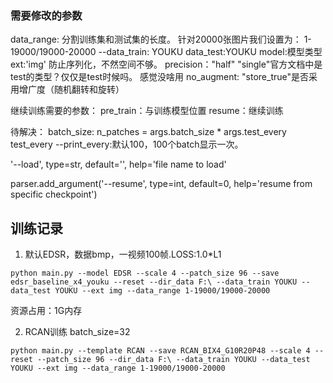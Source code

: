 ### 需要修改的参数
data_range: 分割训练集和测试集的长度。 针对20000张图片我们设置为： 1-19000/19000-20000
--data_train: YOUKU
data_test:YOUKU
model:模型类型
ext:'img' 防止序列化，不然空间不够。
precision："half" "single"官方文档中是test的类型？仅仅是test时候吗。 感觉没啥用
no_augment: "store_true"是否采用增广度（随机翻转和旋转）

继续训练需要的参数：
pre_train：与训练模型位置
resume：继续训练

待解决：
batch_size: n_patches = args.batch_size * args.test_every
test_every
--print_every:默认100，100个batch显示一次。

'--load', type=str, default='',
                    help='file name to load'

parser.add_argument('--resume', type=int, default=0,
                    help='resume from specific checkpoint')


## 训练记录

1. 默认EDSR，数据bmp，一视频100帧.LOSS:1.0*L1
```
python main.py --model EDSR --scale 4 --patch_size 96 --save edsr_baseline_x4_youku --reset --dir_data F:\ --data_train YOUKU --data_test YOUKU --ext img --data_range 1-19000/19000-20000
```
资源占用：1G内存

2. RCAN训练
batch_size=32
```
python main.py --template RCAN --save RCAN_BIX4_G10R20P48 --scale 4 --reset --patch_size 96 --dir_data F:\ --data_train YOUKU --data_test YOUKU --ext img --data_range 1-19000/19000-20000
```